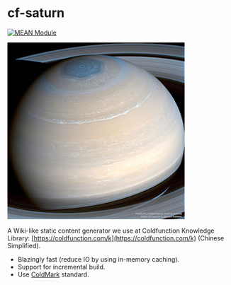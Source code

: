 # cf-saturn

[![MEAN Module](https://img.shields.io/badge/MEAN%20Module-TypeScript-blue.svg)](https://github.com/mgenware/MEAN-Module)


![cf-saturn](_assets/saturn.jpg)

A Wiki-like static content generator we use at Coldfunction Knowledge Library: [https://coldfunction.com/k](https://coldfunction.com/k) (Chinese Simplified).

* Blazingly fast (reduce IO by using in-memory caching).
* Support for incremental build.
* Use [ColdMark](https://github.com/mgenware/coldmark) standard.
